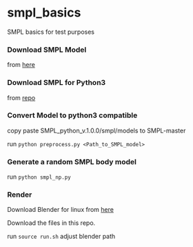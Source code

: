 # smpl_basics
SMPL basics for test purposes


### Download SMPL Model 

from [here](https://smpl.is.tue.mpg.de/download.php)

### Download SMPL for Python3

from [repo](https://github.com/CalciferZh/SMPL)

### Convert Model to python3 compatible

copy paste SMPL_python_v.1.0.0/smpl/models  to SMPL-master

run ```python preprocess.py <Path_to_SMPL_model>```

### Generate a random SMPL body model

run ```python smpl_np.py```

### Render 

Download Blender for linux from [here](https://www.blender.org/download/) 

Download the files in this repo. 

run ```source run.sh``` adjust blender path

